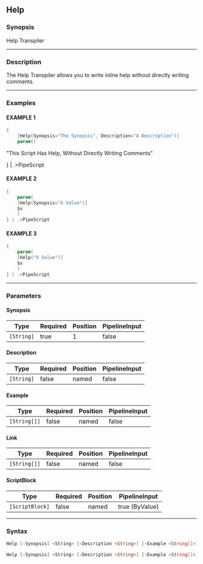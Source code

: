 Help
----




### Synopsis
Help Transpiler



---


### Description

The Help Transpiler allows you to write inline help without directly writing comments.



---


### Examples
#### EXAMPLE 1
```PowerShell
{
    [Help(Synopsis="The Synopsis", Description="A Description")]
    param()
```
"This Script Has Help, Without Directly Writing Comments"
    
} | .>PipeScript
#### EXAMPLE 2
```PowerShell
{
    param(
    [Help(Synopsis="X Value")]
    $x
    )
} | .>PipeScript
```

#### EXAMPLE 3
```PowerShell
{
    param(
    [Help("X Value")]
    $x
    )
} | .>PipeScript
```



---


### Parameters
#### **Synopsis**




|Type      |Required|Position|PipelineInput|
|----------|--------|--------|-------------|
|`[String]`|true    |1       |false        |



#### **Description**




|Type      |Required|Position|PipelineInput|
|----------|--------|--------|-------------|
|`[String]`|false   |named   |false        |



#### **Example**




|Type        |Required|Position|PipelineInput|
|------------|--------|--------|-------------|
|`[String[]]`|false   |named   |false        |



#### **Link**




|Type        |Required|Position|PipelineInput|
|------------|--------|--------|-------------|
|`[String[]]`|false   |named   |false        |



#### **ScriptBlock**




|Type           |Required|Position|PipelineInput |
|---------------|--------|--------|--------------|
|`[ScriptBlock]`|false   |named   |true (ByValue)|





---


### Syntax
```PowerShell
Help [-Synopsis] <String> [-Description <String>] [-Example <String[]>] [-Link <String[]>] [<CommonParameters>]
```
```PowerShell
Help [-Synopsis] <String> [-Description <String>] [-Example <String[]>] [-Link <String[]>] [-ScriptBlock <ScriptBlock>] [<CommonParameters>]
```
